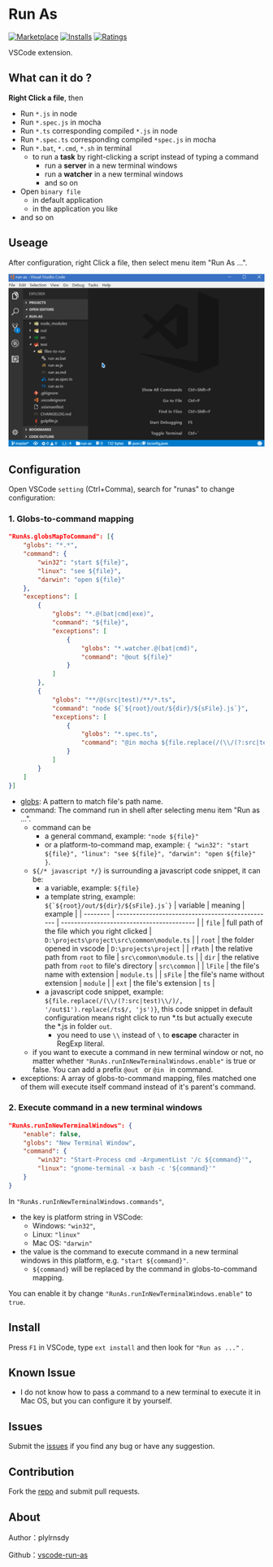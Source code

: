 # Run As

[![Marketplace](https://vsmarketplacebadge.apphb.com/version/plylrnsdy.run-as.svg)](https://marketplace.visualstudio.com/items/plylrnsdy.run-as) [![Installs](https://vsmarketplacebadge.apphb.com/installs/plylrnsdy.run-as.svg)](https://marketplace.visualstudio.com/items/plylrnsdy.run-as) [![Ratings](https://vsmarketplacebadge.apphb.com/rating-short/plylrnsdy.run-as.svg)](https://marketplace.visualstudio.com/items/plylrnsdy.run-as)

VSCode extension.

## What can it do ?

**Right Click a file**, then
- Run `*.js` in node
- Run `*.spec.js` in mocha
- Run `*.ts` corresponding compiled `*.js` in node
- Run `*.spec.ts` corresponding compiled `*spec.js` in mocha 
- Run `*.bat`, `*.cmd`, `*.sh` in terminal
  - to run a **task** by right-clicking a script instead of typing a command
    - run a **server** in a new terminal windows
    - run a **watcher** in a new terminal windows
    - and so on
- Open `binary file`
  - in default application
  - in the application you like
- and so on

## Useage

After configuration, right Click a file, then select menu item "Run As ...".

![preview](./images/run-in-inner-terminal.gif)

## Configuration

Open VSCode `setting` (Ctrl+Comma), search for "runas" to change configuration:

### 1. Globs-to-command mapping

```json
"RunAs.globsMapToCommand": [{
    "globs": "*.*",
    "command": {
        "win32": "start ${file}",
        "linux": "see ${file}",
        "darwin": "open ${file}"
    },
    "exceptions": [
        {
            "globs": "*.@(bat|cmd|exe)",
            "command": "${file}",
            "exceptions": [
                {
                    "globs": "*.watcher.@(bat|cmd)",
                    "command": "@out ${file}"
                }
            ]
        },
        {
            "globs": "**/@(src|test)/**/*.ts",
            "command": "node ${`${root}/out/${dir}/${sFile}.js`}",
            "exceptions": [
                {
                    "globs": "*.spec.ts",
                    "command": "@in mocha ${file.replace(/(\\/(?:src|test)\\/)/, '/out$1').replace(/ts$/, 'js')}"
                }
            ]
        }
    ]
}]
```

- [globs](https://github.com/isaacs/node-glob): A pattern to match file's path name.
- command: The command run in shell after selecting menu item "Run as ...".
    - command can be
        - a general command, example: `"node ${file}"`
        - or a platform-to-command map, example: `{ "win32": "start ${file}", "linux": "see ${file}", "darwin": "open ${file}" }`.
    - `${/* javascript */}` is surrounding a javascript code snippet, it can be:
        - a variable, example: `${file}`
        - a template string, example: `` ${`${root}/out/${dir}/${sFile}.js`} ``
            | variable | meaning                                          | example                                   |
            | -------- | ------------------------------------------------ | ----------------------------------------- |
            | `file`    | full path of the file which you right clicked    | `D:\projects\project\src\common\module.ts` |
            | `root`    | the folder opened in vscode                      | `D:\projects\project`                      |
            | `rPath`   | the relative path from `root` to file             | `src\common\module.ts`                     |
            | `dir`     | the relative path from `root` to file's directory | `src\common`                               |
            | `lFile`   | the file's name with extension                   | `module.ts`                                |
            | `sFile`   | the file's name without extension                | `module`                                   |
            | `ext`     | the file's extension                             | `ts`                                       |
        - a javascript code snippet, example: `${file.replace(/(\\/(?:src|test)\\/)/, '/out$1').replace(/ts$/, 'js')}`, this code snippet in default configuration means right click to run *.ts but actually execute the *.js in folder `out`.
            - you need to use `\\` instead of `\` to **escape** character in RegExp literal.
    - if you want to execute a command in new terminal window or not, no matter whether `"RunAs.runInNewTerminalWindows.enable"` is true or false. You can add a prefix `@out ` or `@in ` in command.
- exceptions: A array of globs-to-command mapping, files matched one of them will execute itself command instead of it's parent's command.

### 2. Execute command in a new terminal windows

```json
"RunAs.runInNewTerminalWindows": {
    "enable": false,
    "globs": "New Terminal Window",
    "command": {
        "win32": "Start-Process cmd -ArgumentList '/c ${command}'",
        "linux": "gnome-terminal -x bash -c '${command}'"
    }
}
```

In `"RunAs.runInNewTerminalWindows.commands"`,
- the key is platform string in VSCode:
    - Windows: `"win32"`,
    - Linux: `"linux"`
    - Mac OS: `"darwin"`
- the value is the command to execute command in a new terminal windows in this platform, e.g. `"start ${command}"`.
    - `${command}` will be replaced by the command in globs-to-command mapping.

You can enable it by change `"RunAs.runInNewTerminalWindows.enable"` to `true`.

## Install

Press `F1` in VSCode, type `ext install` and then look for `"Run as ..."` .

## Known Issue

- I do not know how to pass a command to a new terminal to execute it in Mac OS, but you can configure it by yourself.

## Issues

Submit the [issues](https://github.com/plylrnsdy/vscode-run-as/issues) if you find any bug or have any suggestion.

## Contribution

Fork the [repo](https://github.com/plylrnsdy/vscode-run-as) and submit pull requests.

## About

Author：plylrnsdy

Github：[vscode-run-as](https://github.com/plylrnsdy/vscode-run-as)